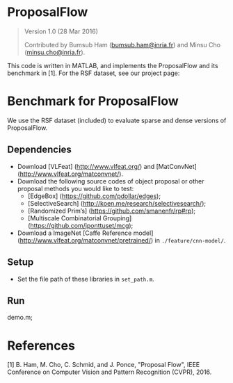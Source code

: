 # ProposalFlow

> Version 1.0 (28 Mar 2016)
>
> Contributed by Bumsub Ham (bumsub.ham@inria.fr) and Minsu Cho (minsu.cho@inria.fr).

This code is written in MATLAB, and implements the ProposalFlow and its benchmark in [1]. For the RSF dataset, see our project page: 

# Benchmark for ProposalFlow 
  We use the RSF dataset (included) to evaluate sparse and dense versions of ProposalFlow.

## Dependencies
  - Download [VLFeat] (http://www.vlfeat.org/) and [MatConvNet] (http://www.vlfeat.org/matconvnet/).
  - Download the following source codes of object proposal or other proposal methods you would like to test:
    - [EdgeBox] (https://github.com/pdollar/edges);
    - [SelectiveSearch] (http://koen.me/research/selectivesearch/);
    - [Randomized Prim’s] (https://github.com/smanenfr/rp#rp);
    - [Multiscale Combinatorial Grouping] (https://github.com/jponttuset/mcg);
  - Download a ImageNet [Caffe Reference model] (http://www.vlfeat.org/matconvnet/pretrained/) in `./feature/cnn-model/`. 

## Setup
  - Set the file path of these libraries in `set_path.m`.
  
## Run  
  
  demo.m;
  
  
  

  
# References

[1] B. Ham, M. Cho, C. Schmid, and J. Ponce,  "Proposal Flow", IEEE Conference on Computer Vision and Pattern Recognition (CVPR), 2016.
